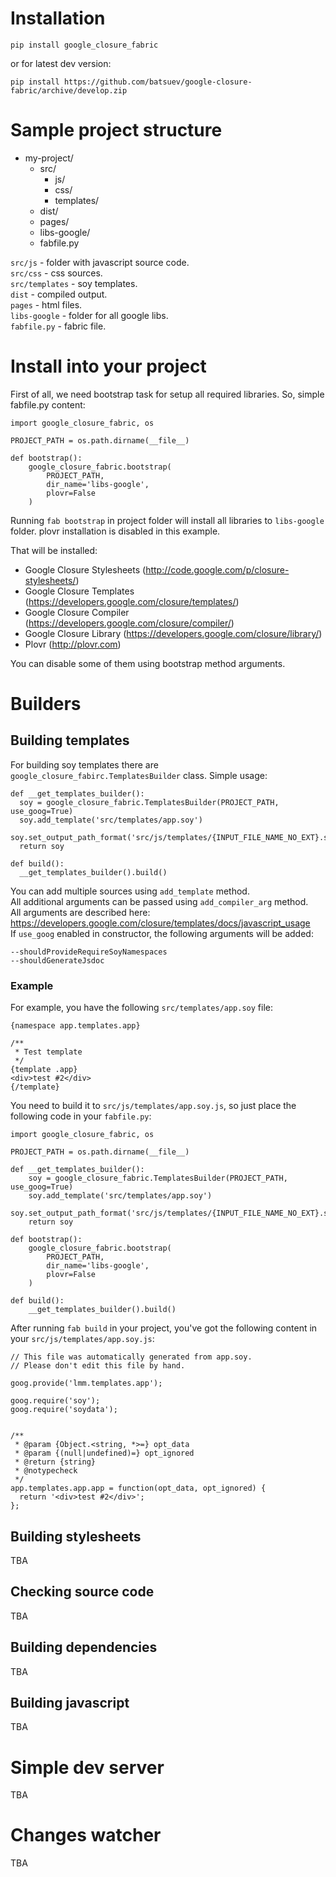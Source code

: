 # Installation
    
    pip install google_closure_fabric

or for latest dev version:

    pip install https://github.com/batsuev/google-closure-fabric/archive/develop.zip

# Sample project structure
* my-project/
    * src/
        * js/
        * css/
        * templates/
    * dist/
    * pages/
    * libs-google/
    * fabfile.py

`src/js` - folder with javascript source code.  
`src/css` - css sources.  
`src/templates` - soy templates.  
`dist` - compiled output.  
`pages` - html files.  
`libs-google` - folder for all google libs.  
`fabfile.py` - fabric file.  

# Install into your project

First of all, we need bootstrap task for setup all required libraries.
So, simple fabfile.py content:

    import google_closure_fabric, os

    PROJECT_PATH = os.path.dirname(__file__)

    def bootstrap():
        google_closure_fabric.bootstrap(
            PROJECT_PATH,
            dir_name='libs-google',
            plovr=False
        )

Running `fab bootstrap` in project folder will install all libraries to `libs-google` folder.
plovr installation is disabled in this example.

That will be installed:
* Google Closure Stylesheets (http://code.google.com/p/closure-stylesheets/)
* Google Closure Templates (https://developers.google.com/closure/templates/)
* Google Closure Compiler (https://developers.google.com/closure/compiler/)
* Google Closure Library (https://developers.google.com/closure/library/)
* Plovr (http://plovr.com)

You can disable some of them using bootstrap method arguments.

# Builders

## Building templates
For building soy templates there are `google_closure_fabirc.TemplatesBuilder` class.
Simple usage:

    def __get_templates_builder():
      soy = google_closure_fabric.TemplatesBuilder(PROJECT_PATH, use_goog=True)
      soy.add_template('src/templates/app.soy')
      soy.set_output_path_format('src/js/templates/{INPUT_FILE_NAME_NO_EXT}.soy.js')
      return soy

    def build():
      __get_templates_builder().build()
      
You can add multiple sources using `add_template` method.  
All additional arguments can be passed using `add_compiler_arg` method.  
All arguments are described here: https://developers.google.com/closure/templates/docs/javascript_usage  
If `use_goog` enabled in constructor, the following arguments will be added:

    --shouldProvideRequireSoyNamespaces
    --shouldGenerateJsdoc
    
### Example
For example, you have the following `src/templates/app.soy` file:

    {namespace app.templates.app}

    /**
     * Test template
     */
    {template .app}
    <div>test #2</div>
    {/template}
    
You need to build it to `src/js/templates/app.soy.js`, so just place the following code in your `fabfile.py`:

    import google_closure_fabric, os

    PROJECT_PATH = os.path.dirname(__file__)
    
    def __get_templates_builder():
        soy = google_closure_fabric.TemplatesBuilder(PROJECT_PATH, use_goog=True)
        soy.add_template('src/templates/app.soy')
        soy.set_output_path_format('src/js/templates/{INPUT_FILE_NAME_NO_EXT}.soy.js')
        return soy

    def bootstrap():
        google_closure_fabric.bootstrap(
            PROJECT_PATH,
            dir_name='libs-google',
            plovr=False
        )
        
    def build():
        __get_templates_builder().build()
        
After running `fab build` in your project, you've got the following content in your `src/js/templates/app.soy.js`:

    // This file was automatically generated from app.soy.
    // Please don't edit this file by hand.
    
    goog.provide('lmm.templates.app');
    
    goog.require('soy');
    goog.require('soydata');
    
    
    /**
     * @param {Object.<string, *>=} opt_data
     * @param {(null|undefined)=} opt_ignored
     * @return {string}
     * @notypecheck
     */
    app.templates.app.app = function(opt_data, opt_ignored) {
      return '<div>test #2</div>';
    };

## Building stylesheets
TBA

## Checking source code
TBA

## Building dependencies
TBA

## Building javascript
TBA

# Simple dev server
TBA

# Changes watcher
TBA
